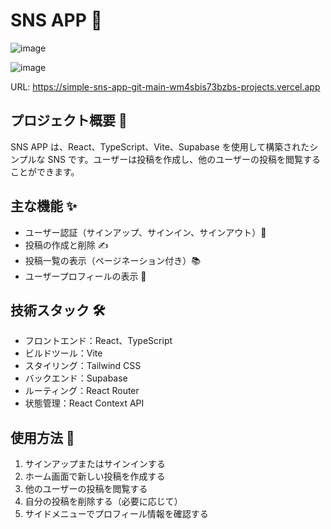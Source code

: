 # SNS APP 🚀

![image](https://github.com/user-attachments/assets/811f8025-465a-4772-b766-c2607d6b6c04)

![image](https://github.com/user-attachments/assets/30683682-c7d1-4757-b428-2553e5e0a599)

URL: https://simple-sns-app-git-main-wm4sbis73bzbs-projects.vercel.app

## プロジェクト概要 📝

SNS APP は、React、TypeScript、Vite、Supabase を使用して構築されたシンプルな SNS です。ユーザーは投稿を作成し、他のユーザーの投稿を閲覧することができます。

## 主な機能 ✨

- ユーザー認証（サインアップ、サインイン、サインアウト）👤
- 投稿の作成と削除 ✍️
- 投稿一覧の表示（ページネーション付き）📚
- ユーザープロフィールの表示 👀

## 技術スタック 🛠️

- フロントエンド：React、TypeScript
- ビルドツール：Vite
- スタイリング：Tailwind CSS
- バックエンド：Supabase
- ルーティング：React Router
- 状態管理：React Context API

## 使用方法 📖

1. サインアップまたはサインインする
2. ホーム画面で新しい投稿を作成する
3. 他のユーザーの投稿を閲覧する
4. 自分の投稿を削除する（必要に応じて）
5. サイドメニューでプロフィール情報を確認する
